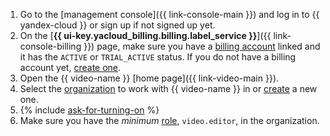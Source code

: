 1. Go to the [management console]({{ link-console-main }}) and log in to {{ yandex-cloud }} or sign up if not signed up yet.
1. On the [**{{ ui-key.yacloud_billing.billing.label_service }}**]({{ link-console-billing }}) page, make sure you have a [billing account](../../billing/concepts/billing-account.md) linked and it has the `ACTIVE` or `TRIAL_ACTIVE` status. If you do not have a billing account yet, [create one](../../billing/operations/create-new-account.md).
1. Open the {{ video-name }} [home page]({{ link-video-main }}).
1. Select the [organization](../../organization/quickstart.md) to work with {{ video-name }} in or [create](../../organization/operations/enable-org.md) a new one.
1. {% include [ask-for-turning-on](ask-for-turning-on.md) %}
1. Make sure you have the _minimum_ [role](../../video/security/index.md#video-editor), `video.editor`, in the organization.